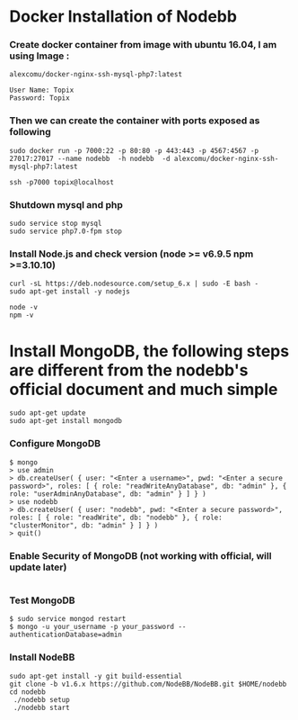 
# Docker Installation of Nodebb

### Create docker container from image with ubuntu 16.04, I am using Image :

```
alexcomu/docker-nginx-ssh-mysql-php7:latest

User Name: Topix
Password: Topix
```

### Then we can create the container with ports exposed as following
```
sudo docker run -p 7000:22 -p 80:80 -p 443:443 -p 4567:4567 -p 27017:27017 --name nodebb  -h nodebb  -d alexcomu/docker-nginx-ssh-mysql-php7:latest 

ssh -p7000 topix@localhost
```
### Shutdown mysql and php

```
sudo service stop mysql
sudo service php7.0-fpm stop
```

### Install Node.js and check version (node >= v6.9.5 npm >=3.10.10)

```
curl -sL https://deb.nodesource.com/setup_6.x | sudo -E bash -
sudo apt-get install -y nodejs

node -v
npm -v
```

# Install MongoDB, the following steps are different from the nodebb's official document and much simple
```
sudo apt-get update
sudo apt-get install mongodb
```
### Configure MongoDB
```
$ mongo
> use admin
> db.createUser( { user: "<Enter a username>", pwd: "<Enter a secure password>", roles: [ { role: "readWriteAnyDatabase", db: "admin" }, { role: "userAdminAnyDatabase", db: "admin" } ] } )
> use nodebb
> db.createUser( { user: "nodebb", pwd: "<Enter a secure password>", roles: [ { role: "readWrite", db: "nodebb" }, { role: "clusterMonitor", db: "admin" } ] } )
> quit()

```
### Enable Security of MongoDB (not working with official, will update later)
```
```
### Test MongoDB
```
$ sudo service mongod restart
$ mongo -u your_username -p your_password --authenticationDatabase=admin
```

### Install NodeBB
```
sudo apt-get install -y git build-essential
git clone -b v1.6.x https://github.com/NodeBB/NodeBB.git $HOME/nodebb
cd nodebb
 ./nodebb setup
 ./nodebb start
```


















